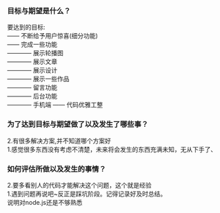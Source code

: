 ### 目标与期望是什么？

要达到的目标:  
—— 不断给予用户惊喜(细分功能)  
—— 完成一些功能  
———— 展示轮播图  
———— 展示文章  
———— 展示设计  
———— 展示一些作品  
———— 留言功能  
———— 后台功能  
———— 手机端
—— 代码优雅工整

### 为了达到目标与期望做了以及发生了哪些事？

2.有很多解决方案,并不知道哪个方案好  
1.感觉很多东西没有考虑不清楚，未来将会发生的东西充满未知，无从下手了、  

### 如何评估所做以及发生的事情？

2.要多看别人的代码才能解决这个问题，这个就是经验  
1.遇到问题再说吧~反正是踩坑阶段。记得记录好及时总结。  
说明对node.js还是不够熟悉  
